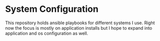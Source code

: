 # System Configuration
This repository holds ansible playbooks for different systems I use. Right now the focus is mostly on application installs but I hope to expand into application and os configuration as well.